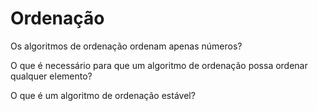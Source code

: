 # Ordenação

Os algoritmos de ordenação ordenam apenas números?

O que é necessário para que um algoritmo de ordenação possa ordenar qualquer elemento?

O que é um algoritmo de ordenação estável? 

